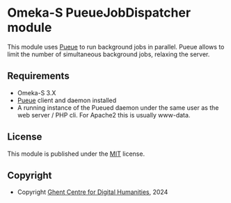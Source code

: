 # Omeka-S PueueJobDispatcher module

This module uses [Pueue](https://github.com/Nukesor/pueue) to run background jobs in parallel.
Pueue allows to limit the number of simultaneous background jobs, relaxing the server.

## Requirements

- Omeka-S 3.X
- [Pueue](https://github.com/Nukesor/pueue) client and daemon installed
- A running instance of the Pueued daemon under the same user as the web server / PHP cli. For Apache2 this is usually www-data.

## License

This module is published under the [MIT](LICENSE) license.

## Copyright

* Copyright [Ghent Centre for Digital Humanities](https://www.ghentcdh.ugent.be), 2024